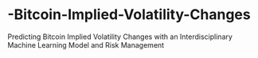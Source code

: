 # -Bitcoin-Implied-Volatility-Changes
Predicting Bitcoin Implied Volatility Changes with an Interdisciplinary Machine Learning Model and Risk Management
